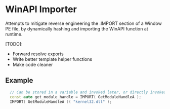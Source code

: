 # WinAPI Importer

Attempts to mitigate reverse engineering the .IMPORT section of a Window PE file, by dynamically hashing and importing the WinAPI function at runtime.


[TODO]:
 - Forward resolve exports
 - Write better template helper functions
 - Make code cleaner

## Example
```cpp
  // Can be stored in a variable and invoked later, or directly invoked
  const auto get_module_handle = IMPORT( GetModuleHandleA ); 
  IMPORT( GetModuleHandleA )( "kernel32.dll" );
```
